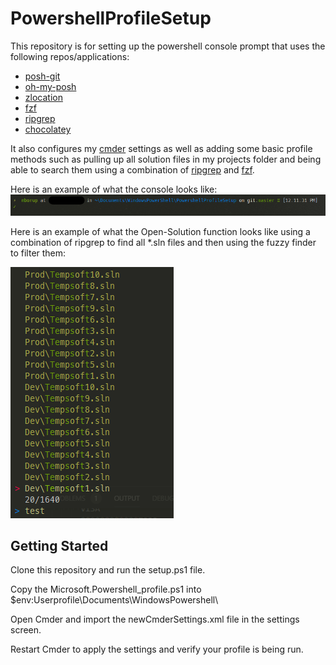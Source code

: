 # PowershellProfileSetup
This repository is for setting up the powershell console prompt that uses the following repos/applications:
* [posh-git](https://github.com/dahlbyk/posh-git)
* [oh-my-posh](https://github.com/JanDeDobbeleer/oh-my-posh)
* [zlocation](https://github.com/vors/ZLocation)
* [fzf](https://github.com/kelleyma49/PSFzf)
* [ripgrep](https://github.com/BurntSushi/ripgrep)
* [chocolatey](https://chocolatey.org/)

It also configures my [cmder](https://cmder.net/) settings as well as adding some basic profile methods such as pulling up all solution files in my projects folder and being able to search them using a combination of [ripgrep](https://github.com/BurntSushi/ripgrep)
 and [fzf](https://github.com/kelleyma49/PSFzf).

Here is an example of what the console looks like:
![Prompt](PromptView.png)

Here is an example of what the Open-Solution function looks like using a combination of ripgrep to find all *.sln files and then using the fuzzy finder to filter them:

![Open-Solution](Open-SolutionFunction.png)

## Getting Started
Clone this repository and run the setup.ps1 file.

Copy the Microsoft.Powershell_profile.ps1 into $env:Userprofile\Documents\WindowsPowershell\

Open Cmder and import the newCmderSettings.xml file in the settings screen.

Restart Cmder to apply the settings and verify your profile is being run.